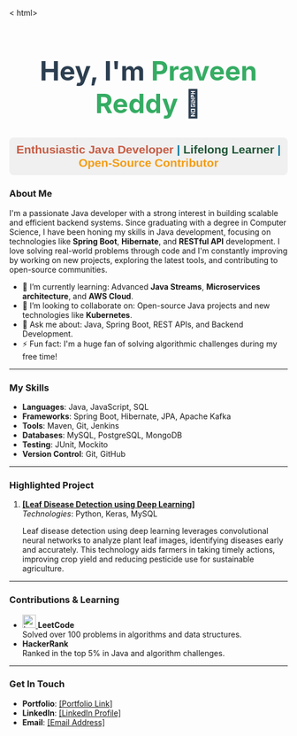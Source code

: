 < html>
<html lang="en">
<head>
    <meta charset="UTF-8">
    <meta name="viewport" content="width=device-width, initial-scale=1.0">
    <title>GitHub Profile README</title>
    <!-- Font Awesome and Devicon stylesheets -->
    <link rel="stylesheet" href="https://cdnjs.cloudflare.com/ajax/libs/font-awesome/6.0.0-beta3/css/all.min.css">
    <link rel="stylesheet" href="https://cdn.jsdelivr.net/gh/devicons/devicon@v2.14.0/devicon.min.css">
</head>
<body>
    <h1 style="color: #2C3E50; font-size: 48px; text-align: center; font-weight: bold;">
        Hey, I'm <span style="color: #35ac63;">Praveen Reddy</span> 👋
    </h1>
    <h2 style="color: #007396; background-color: #f0f0f0; padding: 10px; border-radius: 8px; text-align: center; font-weight: bold; font-family: Arial, sans-serif;">
        <span style="color: #c75c44;">Enthusiastic Java Developer</span> | 
        <span style="color: #215737;">Lifelong Learner</span> | 
        <span style="color: #F39C12;">Open-Source Contributor</span>
    </h2>
    <h3>About Me</h3>
    <p>
        I'm a passionate Java developer with a strong interest in building scalable and 
        efficient backend systems. Since graduating with a degree in Computer Science, 
        I have been honing my skills in Java development, focusing on technologies like 
        <strong>Spring Boot</strong>, <strong>Hibernate</strong>, and <strong>RESTful API</strong> development. I love solving real-world problems through code and I'm
        constantly improving by working on new projects, exploring the latest tools, and 
        contributing to open-source communities.
    </p>
    <ul>
        <li>🌱 I’m currently learning: Advanced <strong>Java Streams</strong>, <strong>Microservices architecture</strong>, and <strong>AWS Cloud</strong>.</li>
        <li>👯 I’m looking to collaborate on: Open-source Java projects and new technologies like <strong>Kubernetes</strong>.</li>
        <li>💬 Ask me about: Java, Spring Boot, REST APIs, and Backend Development.</li>
        <li>⚡ Fun fact: I'm a huge fan of solving algorithmic challenges during my free time!</li>
    </ul>
    <hr>
    <h3>My Skills</h3>
    <ul>
        <li><strong><i class="fas fa-code" style="color:#5A9; font-size: 18px;"></i> Languages</strong>:   
            <i class="devicon-java-plain" style="color:#007396; font-size: 24px;"></i> Java, 
            <i class="devicon-javascript-plain" style="color:#F0DB4F; font-size: 24px;"></i> JavaScript, 
            <i class="devicon-sqlite-plain" style="color:#003B57; font-size: 24px;"></i> SQL
        </li>
        <li><strong><i class="fas fa-cubes" style="color:#FF5733; font-size: 18px;"></i> Frameworks</strong>:   
            <i class="devicon-spring-plain" style="color:#6DB33F; font-size: 24px;"></i> Spring Boot, 
            <i class="fas fa-database" style="color:#E74C3C; font-size: 24px;"></i> Hibernate, 
            <i class="fas fa-project-diagram" style="color:#27AE60; font-size: 24px;"></i> JPA, 
            <i class="devicon-apachekafka-original" style="color:#231F20; font-size: 24px;"></i> Apache Kafka
        </li>
        <li><strong><i class="fas fa-tools" style="color:#F39C12; font-size: 18px;"></i> Tools</strong>:   
            <i class="devicon-apache-plain" style="color:#D22128; font-size: 24px;"></i> Maven, 
            <i class="devicon-git-plain" style="color:#F05032; font-size: 24px;"></i> Git, 
            <i class="devicon-jenkins-line" style="color:#D24939; font-size: 24px;"></i> Jenkins
        </li>
        <li><strong><i class="fas fa-database" style="color:#2980B9; font-size: 18px;"></i> Databases</strong>: 
            <i class="devicon-mysql-plain" style="color:#4479A1; font-size: 24px;"></i> MySQL, 
            <i class="devicon-postgresql-plain" style="color:#336791; font-size: 24px;"></i> PostgreSQL, 
            <i class="devicon-mongodb-plain" style="color:#4DB33D; font-size: 24px;"></i> MongoDB
        </li>
        <li><strong><i class="fas fa-vial" style="color:#9B59B6; font-size: 18px;"></i> Testing</strong>: 
            <i class="devicon-java-plain" style="color:#007396; font-size: 24px;"></i> JUnit, 
            <i class="fas fa-check-circle" style="color:#27AE60; font-size: 24px;"></i> Mockito
        </li>
        <li><strong><i class="fas fa-code-branch" style="color:#E67E22; font-size: 18px;"></i> Version Control</strong>: 
            <i class="devicon-git-plain" style="color:#F05032; font-size: 24px;"></i> Git, 
            <i class="devicon-github-original" style="color:#333; font-size: 24px;"></i> GitHub
        </li>
    </ul>
    <hr>
    <h3>Highlighted Project</h3>
    <ol>
        <li>
            <strong><a href="https://github.com/praveenkumarreddy18/leaf-disease-detection">[Leaf Disease Detection using Deep Learning]</a></strong><br>
            <em>Technologies</em>: Python, Keras, MySQL<br>
            <p>Leaf disease detection using deep learning leverages convolutional 
            neural networks to analyze plant leaf images, identifying diseases early and 
            accurately. This technology aids farmers in taking timely actions, 
            improving crop yield and reducing pesticide use for sustainable agriculture.</p>
        </li>
    </ol>
    <hr>
    <h3>Contributions & Learning</h3>
    <ul>
        <li>
            <a href="your_leetcode_profile_link" target="_blank">
                <img src="https://upload.wikimedia.org/wikipedia/commons/1/19/LeetCode_logo_black.png" alt="LeetCode" style="width:24px; height:24px;">
            </a>
            <strong>LeetCode</strong><br>
            Solved over 100 problems in algorithms and data structures.
        </li>
        <li>
            <a href="https://www.hackerrank.com/profile/guddampraveen" target="_blank">
                <i class="fab fa-hackerrank" style="font-size:24px;"></i>
            </a>
            <strong>HackerRank</strong><br>
            Ranked in the top 5% in Java and algorithm challenges.
        </li>
    </ul>
    <hr>
    <h3>Get In Touch</h3>
    <ul>
        <li><strong>Portfolio</strong>: 
            <a href="https://leetcode.com/u/praveenreddy18/" target="_blank">
                <i class="fas fa-link"></i> [Portfolio Link]
            </a>
        </li>
        <li><strong>LinkedIn</strong>: 
            <a href="https://www.linkedin.com/in/praveenreddy4/" target="_blank">
                <i class="fab fa-linkedin"></i> [LinkedIn Profile]
            </a>
        </li>
        <li><strong>Email</strong>: 
            <a href="mailto:guddampraveen@gmail.com">
                <i class="fas fa-envelope"></i> [Email Address]
            </a>
        </li>
    </ul>
</body>
</html>

